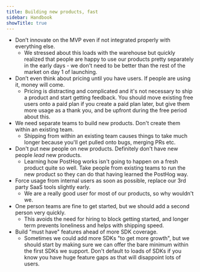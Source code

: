 ```yaml
---
title: Building new products, fast
sidebar: Handbook
showTitle: true
---
```


* Don’t innovate on the MVP even if not integrated properly with everything else.
  * We stressed about this loads with the warehouse but quickly realized that people are happy to use our products pretty separately in the early days - we don't need to be better than the rest of the market on day 1 of launching.
* Don’t even think about pricing until you have users. If people are using it, money will come.
  * Pricing is distracting and complicated and it's not necessary to ship a product and start getting feedback. You should move existing free users onto a paid plan if you create a paid plan later, but give them more usage as a thank you, and be upfront during the free period about this.
* We need separate teams to build new products. Don't create them within an existing team.
  * Shipping from within an existing team causes things to take much longer because you'll get pulled onto bugs, merging PRs etc.
* Don't put new people on new products. Definitely don't have new people _lead_ new products.
  * Learning how PostHog works isn't going to happen on a fresh product quite so well. Take people from existing teams to run the new product so they can do that having learned the PostHog way.
* Force usage from internal users as soon as possible, replace our 3rd party SaaS tools slightly early.
  * We are a really good user for most of our products, so why wouldn't we.
* One person teams are fine to get started, but we should add a second person very quickly.
  * This avoids the need for hiring to block getting started, and longer term prevents loneliness and helps with shipping speed.
* Build "must have" features ahead of more SDK coverage.
  * Sometimes we could add more SDKs "to get more growth", but we should start by making sure we can offer the bare minimum within the first SDKs we support. Don't default to loads of SDKs if you know you have huge feature gaps as that will disappoint lots of users.
